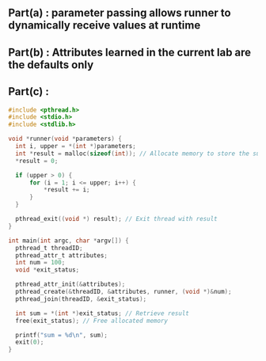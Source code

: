 ## Part(a) : parameter passing allows runner to dynamically receive values at runtime
## Part(b) : Attributes learned in the current lab are the defaults only
## Part(c) :
  ```c
#include <pthread.h>
#include <stdio.h>
#include <stdlib.h>

void *runner(void *parameters) {
    int i, upper = *(int *)parameters;
    int *result = malloc(sizeof(int)); // Allocate memory to store the sum
    *result = 0;

    if (upper > 0) {
        for (i = 1; i <= upper; i++) {
            *result += i;
        }
    }

    pthread_exit((void *) result); // Exit thread with result
}

int main(int argc, char *argv[]) {
    pthread_t threadID;
    pthread_attr_t attributes;
    int num = 100;
    void *exit_status;

    pthread_attr_init(&attributes);
    pthread_create(&threadID, &attributes, runner, (void *)&num);
    pthread_join(threadID, &exit_status);

    int sum = *(int *)exit_status; // Retrieve result
    free(exit_status); // Free allocated memory

    printf("sum = %d\n", sum);
    exit(0);
}
```